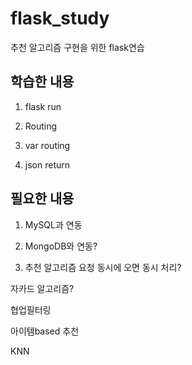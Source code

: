 # flask_study

추천 알고리즘 구현을 위한 flask연습



## 학습한 내용

1. flask run

2. Routing

3. var routing

4. json return





## 필요한 내용

1. MySQL과 연동

2. MongoDB와 연동?

3. 추천 알고리즘 요청 동시에 오면 동시 처리?





자카드 알고리즘?

협업필터링

아이템based 추천



KNN
